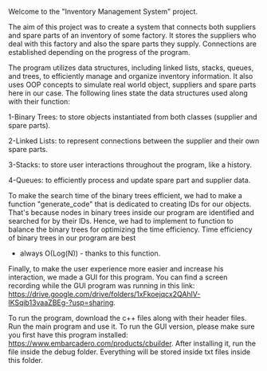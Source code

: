 Welcome to the "Inventory Management System" project. 

The aim of this project was to create a system that connects both suppliers and spare parts of an inventory of some factory. 
It stores the suppliers who deal with this factory and also the spare parts they supply. Connections are established depending on the 
progress of the program. 

The program utilizes data structures, including linked lists, stacks, queues, and trees, to efficiently manage and organize inventory information.
It also uses OOP concepts to simulate real world object, suppliers and spare parts here in our case. 
The following lines state the data structures used along with their function:

1-Binary Trees: to store objects instantiated from both classes (supplier and spare parts).

2-Linked Lists: to represent connections between the supplier and their own spare parts.

3-Stacks: to store user interactions throughout the program, like a history.

4-Queues: to efficiently process and update spare part and supplier data.

To make the search time of the binary trees efficient, we had to make a function "generate_code" that is dedicated to creating IDs
for our objects. That's because nodes in binary trees inside our program are identified and searched for by their IDs.
Hence, we had to implement to function to balance the binary trees for optimizing the time efficiency. Time efficiency of binary trees in our program are best 
- always O(Log(N)) - thanks to this function. 

Finally, to make the user experience more easier and increase his interaction, we made a GUI for this program. 
You can find a screen recording while the GUI program was running in this link: https://drive.google.com/drive/folders/1xFkoejqcx2QAhlV-lKSqib13vaaZBEg-?usp=sharing.

To run the program, download the c++ files along with their header files. Run the main program and use it.
To run the GUI version, please make sure you first have this program installed: https://www.embarcadero.com/products/cbuilder. 
After installing it, run the file inside the debug folder. Everything will be stored inside txt files inside this folder.

